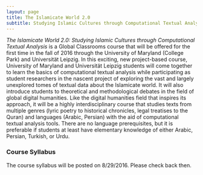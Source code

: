 ```yaml
---
layout: page
title: The Islamicate World 2.0
subtitle: Studying Islamic Cultures through Computational Textual Analysis
---
```


_The Islamicate World 2.0: Studying Islamic Cultures through Computational Textual Analysis_ is a Global Classrooms course that will be offered for the first time in the fall of 2016 through the University of Maryland (College Park) and Universität Leipzig. In this exciting, new project-based course, University of Maryland and Universität Leipzig students will come together to learn the basics of computational textual analysis while participating as student researchers in the nascent project of exploring the vast and largely unexplored tomes of textual data about the Islamicate world. It will also introduce students to theoretical and methodological debates in the field of global digital humanities. Like the digital humanities field that inspires its approach, it will be a highly interdisciplinary course that studies texts from multiple genres (lyric poetry to historical chronicles, legal treatises to the Quran) and languages (Arabic, Persian) with the aid of computational textual analysis tools. There are no language prerequisites, but it is preferable if students at least have elementary knowledge of either Arabic, Persian, Turkish, or Urdu.

### Course Syllabus

The course syllabus will be posted on 8/29/2016. Please check back then.
